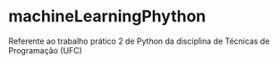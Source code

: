# machineLearningPhython
Referente ao trabalho prático 2 de Python da disciplina de Técnicas de Programação (UFC)
